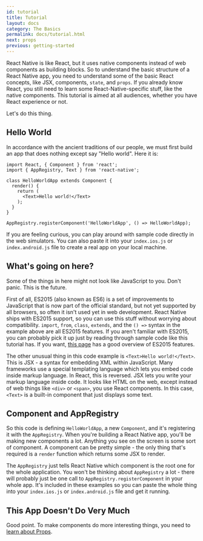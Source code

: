 ```yaml
---
id: tutorial
title: Tutorial
layout: docs
category: The Basics
permalink: docs/tutorial.html
next: props
previous: getting-started
---
```


React Native is like React, but it uses native components instead of web components as building blocks. So to understand the basic structure of a React Native app, you need to understand some of the basic React concepts, like JSX, components, `state`, and `props`. If you already know React, you still need to learn some React-Native-specific stuff, like the native components. This
tutorial is aimed at all audiences, whether you have React experience or not.

Let's do this thing.

## Hello World

In accordance with the ancient traditions of our people, we must first build an app that does nothing except say "Hello world". Here it is:

```ReactNativeWebPlayer
import React, { Component } from 'react';
import { AppRegistry, Text } from 'react-native';

class HelloWorldApp extends Component {
  render() {
    return (
      <Text>Hello world!</Text>
    );
  }
}

AppRegistry.registerComponent('HelloWorldApp', () => HelloWorldApp);
```

If you are feeling curious, you can play around with sample code directly in the web simulators. You can also paste it into your `index.ios.js` or `index.android.js` file to create a real app on your local machine.

## What's going on here?

Some of the things in here might not look like JavaScript to you. Don't panic. This is the future.

First of all, ES2015 (also known as ES6) is a set of improvements to JavaScript that is now part of the official standard, but not yet supported by all browsers, so often it isn't used yet in web development. React Native ships with ES2015 support, so you can use this stuff without worrying about compatibility. `import`, `from`, `class`, `extends`, and the `() =>` syntax in the example above are all ES2015 features. If you aren't familiar with ES2015, you can probably pick it up just by reading through sample code like this tutorial has. If you want, [this page](https://babeljs.io/docs/learn-es2015/) has a good overview of ES2015 features.

The other unusual thing in this code example is `<Text>Hello world!</Text>`. This is JSX - a syntax for embedding XML within JavaScript. Many frameworks use a special templating language which lets you embed code inside markup language. In React, this is reversed. JSX lets you write your markup language inside code. It looks like HTML on the web, except instead of web things like `<div>` or `<span>`, you use React components. In this case, `<Text>`
is a built-in component that just displays some text.

## Component and AppRegistry

So this code is defining `HelloWorldApp`, a new `Component`, and it's registering it with the `AppRegistry`. When you're building a React Native app, you'll be making new components a lot. Anything you see on the screen is some sort of component. A component can be pretty simple - the only thing that's required is a `render` function which returns some JSX to render.

The `AppRegistry` just tells React Native which component is the root one for the whole application. You won't be thinking about `AppRegistry` a lot - there will probably just be one call to `AppRegistry.registerComponent` in your whole app. It's included in these examples so you can paste the whole thing into your `index.ios.js` or `index.android.js` file and get it running.

## This App Doesn't Do Very Much

Good point. To make components do more interesting things, you need to [learn about Props](/react-native/releases/next/docs/props.html).
